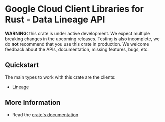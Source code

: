 # Google Cloud Client Libraries for Rust - Data Lineage API

<!-- Code generated by sidekick. DO NOT EDIT. -->

**WARNING:** this crate is under active development. We expect multiple breaking
changes in the upcoming releases. Testing is also incomplete, we do **not**
recommend that you use this crate in production. We welcome feedback about the
APIs, documentation, missing features, bugs, etc.

## Quickstart

The main types to work with this crate are the clients:

- [Lineage]

## More Information

- Read the [crate's documentation](https://docs.rs/google-cloud-datacatalog-lineage-v1/latest/google-cloud-datacatalog-lineage-v1)

[Lineage]: https://docs.rs/google-cloud-datacatalog-lineage-v1/latest/google_cloud_datacatalog_lineage_v1/client/struct.Lineage.html
